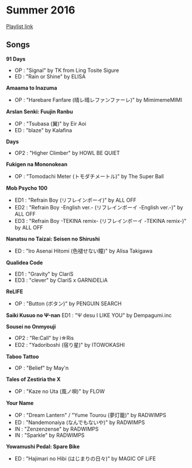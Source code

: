 # Summer 2016

[Playlist link](https://open.spotify.com/user/fz230568w0ccmom2dg3zvxq1h/playlist/377p4Nxg25TJUxuI1nvjsB)

## Songs

**91 Days**
* OP : "Signal" by TK from Ling Tosite Sigure
* ED : "Rain or Shine" by ELISA

**Amaama to Inazuma**
* OP : "Harebare Fanfare (晴レ晴レファンファーレ)" by MimimemeMIMI

**Arslan Senki: Fuujin Ranbu**
* OP : "Tsubasa (翼)" by Eir Aoi
* ED : "blaze" by Kalafina

**Days**
* OP2 : "Higher Climber" by HOWL BE QUIET

**Fukigen na Mononokean**
* OP : "Tomodachi Meter (トモダチメートル)" by The Super Ball

**Mob Psycho 100**
* ED1 : "Refrain Boy (リフレインボーイ)" by ALL OFF
* ED2 : "Refrain Boy -English ver.- (リフレインボーイ -English ver.-)" by ALL OFF
* ED3 : "Refrain Boy -TEKINA remix- (リフレインボーイ -TEKINA remix-)" by ALL OFF

**Nanatsu no Taizai: Seisen no Shirushi**
* ED : "Iro Asenai Hitomi (色褪せない瞳)" by Alisa Takigawa

**Qualidea Code**
* ED1 : "Gravity" by ClariS
* ED3 : "clever" by ClariS x GARNiDELiA

**ReLIFE**
* OP : "Button (ボタン)" by PENGUIN SEARCH

**Saiki Kusuo no Ψ-nan**
ED1 : "Ψ desu I LIKE YOU" by Dempagumi.inc
    
**Sousei no Onmyouji**
* OP2 : "Re:Call" by i☆Ris
* ED2 : "Yadoriboshi (宿り星)" by ITOWOKASHI

**Taboo Tattoo**
* OP : "Belief" by May'n

**Tales of Zestiria the X**
* OP : "Kaze no Uta (風ノ唄)" by FLOW

**Your Name**
* OP : "Dream Lantern" / "Yume Tourou (夢灯籠)" by RADWIMPS
* ED : "Nandemonaiya (なんでもないや)" by RADWIMPS
* IN : "Zenzenzense" by RADWIMPS
* IN : "Sparkle" by RADWIMPS

**Yowamushi Pedal: Spare Bike**
* ED : "Hajimari no Hibi (はじまりの日々)" by MAGIC OF LiFE